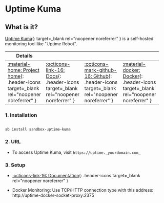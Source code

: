 # Uptime Kuma

## What is it?

[Uptime Kuma](https://github.com/louislam/uptime-kuma){: target=_blank rel="noopener noreferrer" } is a self-hosted monitoring tool like "Uptime Robot".

| Details     |             |             |             |
|-------------|-------------|-------------|-------------|
| [:material-home: Project home](https://github.com/louislam/uptime-kuma){: .header-icons target=_blank rel="noopener noreferrer" } | [:octicons-link-16: Docs](https://github.com/louislam/uptime-kuma/wiki){: .header-icons target=_blank rel="noopener noreferrer" } | [:octicons-mark-github-16: Github](https://github.com/louislam/uptime-kuma){: .header-icons target=_blank rel="noopener noreferrer" } | [:material-docker: Docker](https://hub.docker.com/r/louislam/uptime-kuma){: .header-icons target=_blank rel="noopener noreferrer" }|

### 1. Installation

``` shell

sb install sandbox-uptime-kuma

```

### 2. URL

- To access Uptime Kuma, visit `https://uptime._yourdomain.com_`

### 3. Setup

- [:octicons-link-16: Documentation](https://github.com/louislam/uptime-kuma/wiki){: .header-icons target=_blank rel="noopener noreferrer" }

- Docker Monitoring: Use TCP/HTTP connection type with this address: http://uptime-docker-socket-proxy:2375